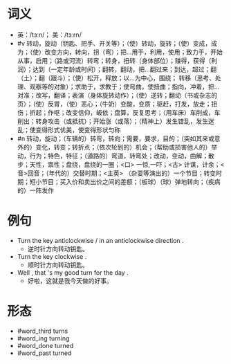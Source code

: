 # 词义
- 英：/tɜːn/； 美：/tɜːrn/
- #v 转动，旋动（钥匙、把手、开关等）；（使）转动，旋转；（使）变成，成为；（使）改变方向，转向，拐（弯）；把...用于，利用，使用；致力于，开始从事，启用；（路或河流）转弯；转身，扭转（身体部位）；赚得，获得（利润）；达到（一定年龄或时间）；翻转，翻动，把…翻过来；到达，超过；翻（土）；翻（跟斗）；（使）松开，释放；以...为中心，围绕； 转移（思考、处理、观察等的对象）；求助于，求教于；使弯曲，使扭曲；指向，冲着，把…对准；改写，翻译；表演（身体旋转动作）；（使）逆转；翻动（书或杂志的页）；（使）反胃，（使）恶心；（牛奶）变酸，变质；驱赶，打发，放走；扭伤；折起；作呕；改变信仰，皈依；盘算，反复思考；（用车床）车削成，车削出；转身攻击（或抵抗）；开始涨（或落）；（精神上）发生错乱，发生迷乱；使变得形式优美，使变得形状匀称
- #n 转动，旋动；（车辆的）转弯，转向；需要，要求，目的；（突如其来或意外的）变化，转变；转折点；（依次轮到的）机会；（帮助或损害他人的）举动，行为；特色，特征；（道路的）弯道，转弯处；改动，变动，曲解；散步；天性，禀性；盘绕，盘绕的一圈；<口> 一惊,一吓；<古> 计谋，计余；<音>回音；（年代的）交替时期；<主英> （杂耍等演出的）一个节目；转变时期；短小节目；买入价和卖出价之间的差额；（板球）（球）弹地转向；（疾病的）一阵发作
# 例句
- Turn the key anticlockwise \/ in an anticlockwise direction .
	- 逆时针方向转动钥匙。
- Turn the key clockwise .
	- 顺时针方向转动钥匙。
- Well , that 's my good turn for the day .
	- 好啦，这就是我今天做的好事。
# 形态
- #word_third turns
- #word_ing turning
- #word_done turned
- #word_past turned
